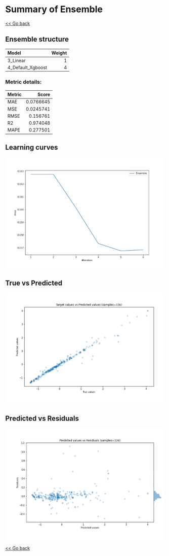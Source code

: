 # Summary of Ensemble

[<< Go back](../README.md)


## Ensemble structure
| Model             |   Weight |
|:------------------|---------:|
| 3_Linear          |        1 |
| 4_Default_Xgboost |        4 |

### Metric details:
| Metric   |     Score |
|:---------|----------:|
| MAE      | 0.0766645 |
| MSE      | 0.0245741 |
| RMSE     | 0.156761  |
| R2       | 0.974048  |
| MAPE     | 0.277501  |



## Learning curves
![Learning curves](learning_curves.png)
## True vs Predicted

![True vs Predicted](true_vs_predicted.png)


## Predicted vs Residuals

![Predicted vs Residuals](predicted_vs_residuals.png)



[<< Go back](../README.md)
